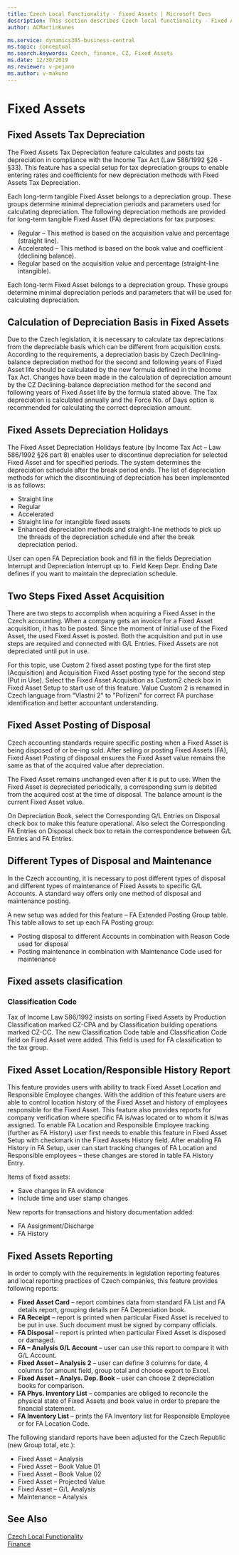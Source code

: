 ```yaml
---
title: Czech Local Functionality - Fixed Assets | Microsoft Docs
description: This section describes Czech local functionality - Fixed Assets
author: ACMartinKunes

ms.service: dynamics365-business-central
ms.topic: conceptual
ms.search.keywords: Czech, finance, CZ, Fixed Assets
ms.date: 12/30/2019
ms.reviewer: v-pejano
ms.author: v-makune
---
```


# Fixed Assets

## Fixed Assets Tax Depreciation  
The Fixed Assets Tax Depreciation feature calculates and posts tax depreciation in compliance with the Income Tax Act (Law 586/1992 §26 - §33). This feature has a special setup for tax depreciation groups to enable entering rates and coefficients for new depreciation methods with Fixed Assets Tax Depreciation.

Each long-term tangible Fixed Asset belongs to a depreciation group. These groups determine minimal depreciation periods and parameters used for calculating depreciation.
The following depreciation methods are provided for long-term tangible Fixed Asset (FA) depreciations for tax purposes:

- Regular – This method is based on the acquisition value and percentage (straight line).
- Accelerated – This method is based on the book value and coefficient (declining balance).
- Regular based on the acquisition value and percentage (straight-line intangible).

Each long-term Fixed Asset belongs to a depreciation group. These groups determine minimal depreciation periods and parameters that will be used for calculating depreciation.

## Calculation of Depreciation Basis in Fixed Assets

Due to the Czech legislation, it is necessary to calculate tax depreciations from the depreciable basis which can be different from acquisition costs. According to the requirements, a depreciation basis by Czech Declining-balance depreciation method for the second and following years of Fixed Asset life should be calculated by the new formula defined in the Income Tax Act.
Changes have been made in the calculation of depreciation amount by the CZ Declining-balance depreciation method for the second and following years of Fixed Asset life by the formula stated above. The Tax depreciation is calculated annually and the Force No. of Days option is recommended for calculating the correct depreciation amount. 

## Fixed Assets Depreciation Holidays

The Fixed Asset Depreciation Holidays feature (by Income Tax Act – Law 586/1992 §26 part 8) enables user to discontinue depreciation for selected Fixed Asset and for specified periods. The system determines the depreciation schedule after the break period ends. 
The list of depreciation methods for which the discontinuing of depreciation has been implemented is as follows:

- Straight line
- Regular
- Accelerated
- Straight line for intangible fixed assets
- Enhanced depreciation methods and straight-line methods to pick up the threads of the depreciation schedule end after the break depreciation period.  

User can open FA Depreciation book and fill in the fields Depreciation Interrupt and Depreciation Interrupt up to. Field Keep Depr. Ending Date defines if you want to maintain the depreciation schedule.

## Two Steps Fixed Asset Acquisition

There are two steps to accomplish when acquiring a Fixed Asset in the Czech accounting. When a company gets an invoice for a Fixed Asset acquisition, it has to be posted. Since the moment of initial use of the Fixed Asset, the used Fixed Asset is posted. Both the acquisition and put in use steps are required and connected with G/L Entries. Fixed Assets are not depreciated until put in use.

For this topic, use Custom 2 fixed asset posting type for the first step (Acquisition) and Acquisition Fixed Asset posting type for the second step (Put in Use). Select the Fixed Asset Acquisition as Custom2 check box in Fixed Asset Setup to start use of this feature.
Value Custom 2 is renamed in Czech language from "Vlastní 2" to "Pořízení" for correct FA purchase identification and better accountant understanding.

## Fixed Asset Posting of Disposal

Czech accounting standards require specific posting when a Fixed Asset is being disposed of or be-ing sold. After selling or posting Fixed Assets (FA), Fixed Asset Posting of disposal ensures the Fixed Asset value remains the same as that of the acquired value after depreciation.

The Fixed Asset remains unchanged even after it is put to use. When the Fixed Asset is depreciated periodically, a corresponding sum is debited from the acquired cost at the time of disposal. The balance amount is the current Fixed Asset value.

On Depreciation Book, select the Corresponding G/L Entries on Disposal check box to make this feature operational. Also select the Corresponding FA Entries on Disposal check box to retain the correspondence between G/L Entries and FA Entries.  

## Different Types of Disposal and Maintenance

In the Czech accounting, it is necessary to post different types of disposal and different types of maintenance of Fixed Assets to specific G/L Accounts. A standard way offers only one method of disposal and maintenance posting.

A new setup was added for this feature – FA Extended Posting Group table. This table allows to set up each FA Posting group:

- Posting disposal to different Accounts in combination with Reason Code used  for disposal 
- Posting maintenance in combination with Maintenance Code used for maintenance

## Fixed assets clasification

### Classification Code

Tax of Income Law 586/1992 insists on sorting Fixed Assets by Production Classification marked CZ-CPA and by Classification building operations marked CZ-CC. The new Classification Code table and Classification Code field on Fixed Asset were added. This field is used for FA classification to the tax group.

## Fixed Asset Location/Responsible History Report

This feature provides users with ability to track Fixed Asset Location and Responsible Employee changes.
With the addition of this feature users are able to control location history of the Fixed Asset and history of employees responsible for the Fixed Asset.
This feature also provides reports for company verification where specific FA is/was located or to whom it is/was assigned.
To enable FA Location and Responsible Employee tracking (further as FA History) user first needs to enable this feature in Fixed Asset Setup with checkmark in the Fixed Assets History field. After enabling FA History in FA Setup, user can start tracking changes of FA Location and Responsible employees – these changes are stored in table FA History Entry.

Items of fixed assets:
- Save changes in FA evidence
- Include time and user stamp changes

New reports for transactions and history documentation added:
- FA Assignment/Discharge
- FA History

## Fixed Assets Reporting

In order to comply with the requirements in legislation reporting features and local reporting practices of Czech companies, this feature provides following reports:

- **Fixed Asset Card** – report combines data from standard FA List and FA details report, grouping details per FA Depreciation book.
- **FA Receipt** – report is printed when particular Fixed Asset is received to be put in use. Such document must be signed by company officials.
- **FA Disposal** – report is printed when particular Fixed Asset is disposed or damaged.
- **FA – Analysis G/L Account** – user can use this report to compare it with G/L Account.
- **Fixed Asset – Analysis 2** – user can define 3 columns for date, 4 columns for amount field, group total and choose export to Excel.
- **Fixed Asset – Analys. Dep. Book** – user can choose 2 depreciation books for comparison.
- **FA Phys. Inventory List** – companies are obliged to reconcile the physical state of Fixed Assets and book value in order to prepare the financial statement.  
- **FA Inventory List** – prints the FA Inventory list for Responsible Employee or for FA Location Code.

The following standard reports have been adjusted for the Czech Republic (new Group total, etc.):
- Fixed Asset – Analysis
- Fixed Asset – Book Value 01
- Fixed Asset – Book Value 02
- Fixed Asset – Projected Value
- Fixed Asset – G/L Analysis
- Maintenance – Analysis

## See Also
[Czech Local Functionality](czech-local-functionality.md)  
[Finance](finance.md)  
